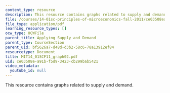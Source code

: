 ```yaml
---
content_type: resource
description: This resource contains graphs related to supply and demand.
file: /courses/14-01sc-principles-of-microeconomics-fall-2011/ce03508ea91bf5d93423cb299bab5421_MIT14_01SCF11_graph02.pdf
file_type: application/pdf
learning_resource_types: []
ocw_type: OCWFile
parent_title: Applying Supply and Demand
parent_type: CourseSection
parent_uid: bf5626a7-d48d-d3b2-58c6-78a13912ef84
resourcetype: Document
title: MIT14_01SCF11_graph02.pdf
uid: ce03508e-a91b-f5d9-3423-cb299bab5421
video_metadata:
  youtube_id: null
---
```

This resource contains graphs related to supply and demand.

